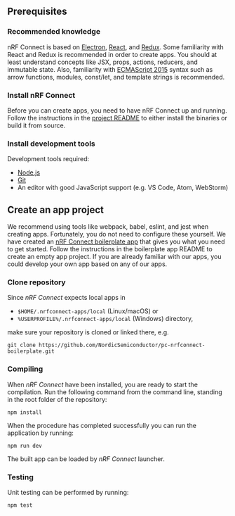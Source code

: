 ## Prerequisites

### Recommended knowledge

nRF Connect is based on [Electron](https://electron.atom.io/),
[React](https://facebook.github.io/react/), and [Redux](http://redux.js.org/).
Some familiarity with React and Redux is recommended in order to create apps.
You should at least understand concepts like JSX, props, actions, reducers, and
immutable state. Also, familiarity with
[ECMAScript 2015](https://babeljs.io/learn-es2015/) syntax such as arrow
functions, modules, const/let, and template strings is recommended.

### Install nRF Connect

Before you can create apps, you need to have nRF Connect up and running. Follow
the instructions in the
[project README](https://github.com/NordicSemiconductor/pc-nrfconnect-core) to
either install the binaries or build it from source.

### Install development tools

Development tools required:

- [Node.js](https://nodejs.org)
- [Git](https://git-scm.com/downloads)
- An editor with good JavaScript support (e.g. VS Code, Atom, WebStorm)

## Create an app project

We recommend using tools like webpack, babel, eslint, and jest when creating
apps. Fortunately, you do not need to configure these yourself. We have created
an
[nRF Connect boilerplate app](https://github.com/NordicSemiconductor/pc-nrfconnect-boilerplate)
that gives you what you need to get started. Follow the instructions in the
boilerplate app README to create an empty app project. If you are already
familiar with our apps, you could develop your own app based on any of our apps.

### Clone repository

Since _nRF Connect_ expects local apps in

- `$HOME/.nrfconnect-apps/local` (Linux/macOS) or
- `%USERPROFILE%/.nrfconnect-apps/local` (Windows) directory,

make sure your repository is cloned or linked there, e.g.

```
git clone https://github.com/NordicSemiconductor/pc-nrfconnect-boilerplate.git
```

### Compiling

When _nRF Connect_ have been installed, you are ready to start the compilation.
Run the following command from the command line, standing in the root folder of
the repository:

    npm install

When the procedure has completed successfully you can run the application by
running:

    npm run dev

The built app can be loaded by _nRF Connect_ launcher.

### Testing

Unit testing can be performed by running:

    npm test
